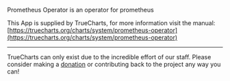 Prometheus Operator is an operator for prometheus

This App is supplied by TrueCharts, for more information visit the manual: [https://truecharts.org/charts/system/prometheus-operator](https://truecharts.org/charts/system/prometheus-operator)

---

TrueCharts can only exist due to the incredible effort of our staff.
Please consider making a [donation](https://truecharts.org/sponsor) or contributing back to the project any way you can!
